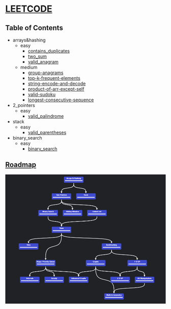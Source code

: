 # [LEETCODE](https://leetcode.com/)

## Table of Contents

- arrays&hashing
  - easy
    - [contains_duplicates](arrays&hashing/easy/contains_duplicates.ipynb)
    - [two_sum](arrays&hashing/easy/two_sum.ipynb)
    - [valid_anagram](arrays&hashing/easy/valid_anagram.ipynb)
  - medium
    - [group-anagrams](arrays&hashing/medium/group-anagrams.ipynb)
    - [top-k-frequent-elements](arrays&hashing/medium/top-k-frequent-elements.ipynb)
    - [string-encode-and-decode](arrays&hashing/medium/string-encode-and-decode.ipynb)
    - [product-of-arr-except-self](arrays&hashing/medium/product-of-arr-except-self.ipynb)
    - [valid-sudoku](arrays&hashing/medium/valid-sudoku.ipynb)
    - [longest-consecutive-sequence](arrays&hashing/medium/longest-consecutive-sequence.ipynb)
- 2_pointers
  - easy
    - [valid_palindrome](2_pointers/easy/valid_palindrome.ipynb)
- stack
  - easy
    - [valid_parentheses](stack/easy/valid_parentheses.ipynb)
- binary_search
  - easy
    - [binary_search](binary_search/easy/binary_search.ipynb)

## [Roadmap](https://neetcode.io/roadmap)

![image](assets/roadmap.png)

